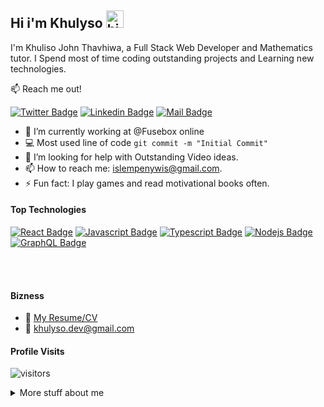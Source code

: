 ## Hi i'm Khulyso <img src="https://user-images.githubusercontent.com/1303154/88677602-1635ba80-d120-11ea-84d8-d263ba5fc3c0.gif" width="28px" height="28px" alt="hi">

I'm  Khuliso John Thavhiwa, a Full Stack Web Developer and Mathematics tutor. I Spend most of time coding outstanding projects and Learning new technologies.

:mailbox: Reach me out!

[![Twitter Badge](https://img.shields.io/badge/-@khulyso12-1ca0f1?style=flat&labelColor=1ca0f1&logo=twitter&logoColor=white&link=https://twitter.com/khulyso12)](https://twitter.com/khulyso12) [![Linkedin Badge](https://img.shields.io/badge/-khulysojohn-0e76a8?style=flat&labelColor=0e76a8&logo=linkedin&logoColor=white)](https://www.linkedin.com/in/khulysojohn/) [![Mail Badge](https://img.shields.io/badge/-khulyso.dev-c0392b?style=flat&labelColor=c0392b&logo=gmail&logoColor=white)](mailto:khulyso.dev@gmail.com)



- 🔭 I’m currently working at @Fusebox online
- :computer: Most used line of code `git commit -m "Initial Commit"`
- 🤔 I’m looking for help with Outstanding Video ideas.
- 📫 How to reach me: islempenywis@gmail.com.
- ⚡ Fun fact: I play games and read motivational books often.

#### Top Technologies



[![React Badge](https://img.shields.io/badge/-React-61DBFB?style=for-the-badge&labelColor=black&logo=react&logoColor=61DBFB)](#) [![Javascript Badge](https://img.shields.io/badge/-Javascript-F0DB4F?style=for-the-badge&labelColor=black&logo=javascript&logoColor=F0DB4F)](#) [![Typescript Badge](https://img.shields.io/badge/-Typescript-007acc?style=for-the-badge&labelColor=black&logo=typescript&logoColor=007acc)](#) [![Nodejs Badge](https://img.shields.io/badge/-Nodejs-3C873A?style=for-the-badge&labelColor=black&logo=node.js&logoColor=3C873A)](#) [![GraphQL Badge](https://img.shields.io/badge/-GraphQl-e535ab?style=for-the-badge&labelColor=black&logo=node.js&logoColor=e535ab)](#)



<br />
<br />

#### Bizness
- :paperclip: [My Resume/CV]()
- :email: khulyso.dev@gmail.com


#### Profile Visits 

![visitors](https://visitor-badge.glitch.me/badge?page_id=khulyso-dev.khulyso.dev)

<details>
<summary>
  More stuff about me
</summary>

<br >

I love sharing knowledge and helping other developers.

#### What is CoderOne?



#### Coding Stats

<!--START_SECTION:waka-->
```text
TypeScript   15 hrs 41 mins  ████████████████████▓░░░░   82.29 % 
HTML         1 hr 50 mins    ██▒░░░░░░░░░░░░░░░░░░░░░░   09.61 % 
Markdown     1 hr 27 mins    ██░░░░░░░░░░░░░░░░░░░░░░░   07.63 % 
Other        2 mins          ░░░░░░░░░░░░░░░░░░░░░░░░░   00.25 % 
YAML         2 mins          ░░░░░░░░░░░░░░░░░░░░░░░░░   00.19 % 
```
<!--END_SECTION:waka-->

#### Github Stats

![khulyso.dev's github stats](https://github-readme-stats.vercel.app/api?username=khulyso-dev&count_private=true&theme=tokyonight&hide=contribs,prs)

</details>





